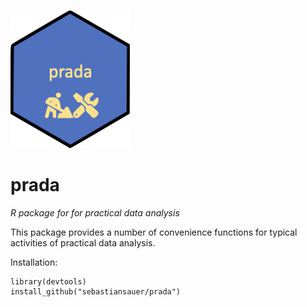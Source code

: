 ![](div/prada-logo.png)

# prada

*R package for for practical data analysis*

This package provides a number of convenience functions for typical activities of practical data analysis.






Installation:



````
library(devtools)
install_github("sebastiansauer/prada")
````

